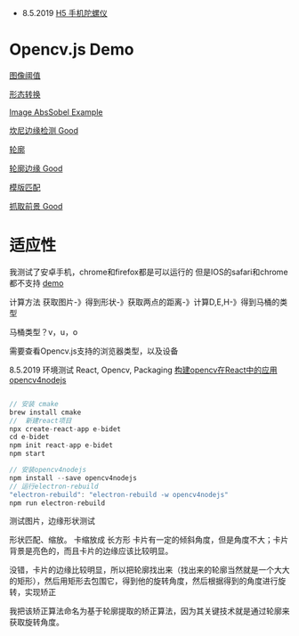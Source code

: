 * 8.5.2019
[H5 手机陀螺仪](https://blog.csdn.net/u013288800/article/details/82907233)

# Opencv.js Demo

[图像阈值](https://docs.opencv.org/4.1.0/d7/dd0/tutorial_js_thresholding.html)

[形态转换](https://docs.opencv.org/4.1.0/d4/d76/tutorial_js_morphological_ops.html)

[Image AbsSobel Example](https://docs.opencv.org/4.1.0/da/d85/tutorial_js_gradients.html)

[坎尼边缘检测 Good](https://docs.opencv.org/4.1.0/d7/de1/tutorial_js_canny.html)

[轮廓](https://docs.opencv.org/4.1.0/d5/daa/tutorial_js_contours_begin.html)

[轮廓边缘 Good](https://docs.opencv.org/4.1.0/dc/dcf/tutorial_js_contour_features.html)

[模版匹配](https://docs.opencv.org/4.1.0/d8/dd1/tutorial_js_template_matching.html)

[抓取前景 Good](https://docs.opencv.org/4.1.0/dd/dfc/tutorial_js_grabcut.html)

# 适应性
我测试了安卓手机，chrome和firefox都是可以运行的
但是IOS的safari和chrome都不支持
[demo](https://docs.opencv.org/4.1.0/df/d24/tutorial_js_image_display.html)
 
计算方法
获取图片-》得到形状-》获取两点的距离-》计算D,E,H-》得到马桶的类型
 
马桶类型？v，u，o

需要查看Opencv.js支持的浏览器类型，以及设备

8.5.2019
环境测试
React, Opencv, Packaging
[构建opencv在React中的应用](https://brainhub.eu/blog/opencv-react-native-image-processing/)
[opencv4nodejs](https://github.com/justadudewhohacks/opencv4nodejs)
```javascript

// 安装 cmake
brew install cmake
//  新建react项目
npx create-react-app e-bidet
cd e-bidet
npm init react-app e-bidet
npm start

// 安装opencv4nodejs
npm install --save opencv4nodejs
// 运行electron-rebuild
"electron-rebuild": "electron-rebuild -w opencv4nodejs"
npm run electron-rebuild
```

测试图片，边缘形状测试


形状匹配、缩放。 卡缩放成 长方形 
卡片有一定的倾斜角度，但是角度不大；卡片背景是亮色的，而且卡片的边缘应该比较明显。

没错，卡片的边缘比较明显，所以把轮廓找出来（找出来的轮廓当然就是一个大大的矩形），然后用矩形去包围它，得到他的旋转角度，然后根据得到的角度进行旋转，实现矫正

我把该矫正算法命名为基于轮廓提取的矫正算法，因为其关键技术就是通过轮廓来获取旋转角度。
[](https://www.cnblogs.com/skyfsm/p/6902524.html)